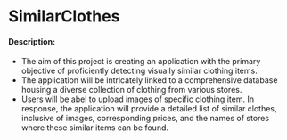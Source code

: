# SimilarClothes

#### Description:
- The aim of this project is creating an application with the primary objective of proficiently detecting visually similar clothing items.
- The application will be intricately linked to a comprehensive database housing a diverse collection of clothing from various stores.
- Users will be abel to upload images of specific clothing item. In response, the application will provide a detailed list of similar clothes, inclusive of images, corresponding prices, and the names of stores where these similar items can be found.
